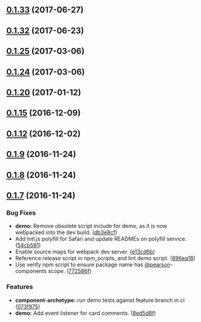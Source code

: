 <a name="0.1.33"></a>
## [0.1.33](https://github.com/Pearson-Higher-Ed/compare/v0.1.32...v0.1.33) (2017-06-27)



<a name="0.1.32"></a>
## [0.1.32](https://github.com/Pearson-Higher-Ed/compare/v0.1.25...v0.1.32) (2017-06-23)



<a name="0.1.25"></a>
## [0.1.25](https://github.com/Pearson-Higher-Ed/compare/v0.1.24...v0.1.25) (2017-03-06)



<a name="0.1.24"></a>
## [0.1.24](https://github.com/Pearson-Higher-Ed/compare/v0.1.20...v0.1.24) (2017-03-06)



<a name="0.1.20"></a>
## [0.1.20](https://github.com/Pearson-Higher-Ed/compare/v0.1.15...v0.1.20) (2017-01-12)



<a name="0.1.15"></a>
## [0.1.15](https://github.com/Pearson-Higher-Ed/compare/v0.1.12...v0.1.15) (2016-12-09)



<a name="0.1.12"></a>
## [0.1.12](https://github.com/Pearson-Higher-Ed/compare/v0.1.9...v0.1.12) (2016-12-02)



<a name="0.1.9"></a>
## [0.1.9](https://github.com/Pearson-Higher-Ed/compare/v0.1.8...v0.1.9) (2016-11-24)



<a name="0.1.8"></a>
## [0.1.8](https://github.com/Pearson-Higher-Ed/compare/v0.1.7...v0.1.8) (2016-11-24)



<a name="0.1.7"></a>
## [0.1.7](https://github.com/Pearson-Higher-Ed/compare/896ea18...v0.1.7) (2016-11-24)


### Bug Fixes

* **demo:** Remove obsolete script include for demo, as it is now webpacked into the dev build. ([db3e8cf](https://github.com/Pearson-Higher-Ed/commit/db3e8cf))
* Add Intl.js polyfill for Safari and update READMEs on polyfill service. ([54cb581](https://github.com/Pearson-Higher-Ed/commit/54cb581))
* Enable source maps for webpack dev server. ([e13cd6b](https://github.com/Pearson-Higher-Ed/commit/e13cd6b))
* Reference release script in npm_scripts, and lint demo script. ([896ea18](https://github.com/Pearson-Higher-Ed/commit/896ea18))
* Use verify npm script to ensure package name has [@pearson](https://github.com/pearson)-components scope. ([772586f](https://github.com/Pearson-Higher-Ed/commit/772586f))


### Features

* **component-archetype:** run demo tests against feature branch in ci ([073f975](https://github.com/Pearson-Higher-Ed/commit/073f975))
* **demo:** Add event listener for card comments. ([8ed5d8f](https://github.com/Pearson-Higher-Ed/commit/8ed5d8f))



